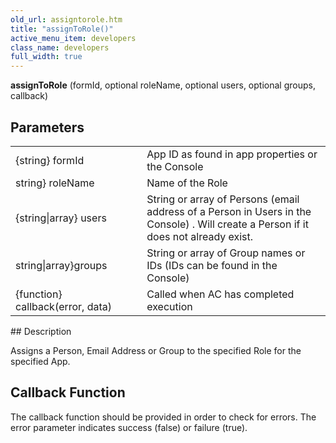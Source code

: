 ```yaml
---
old_url: assigntorole.htm
title: "assignToRole()"
active_menu_item: developers
class_name: developers
full_width: true
---
```



**assignToRole** (formId, optional roleName, optional users, optional groups, callback)

## Parameters

<table>
<tr>
<td width="228">
{string} formId

</td>
<td width="9">
</td>
<td width="643">
App ID as found in app properties or the Console

</td>
</tr>
<tr>
<td width="228">
string} roleName

</td>
<td width="9">
</td>
<td width="643">
Name of the Role

</td>
</tr>
<tr>
<td width="228">
{string|array} users

</td>
<td width="9">
</td>
<td width="643">
String or array of Persons (email address of a Person in Users in the Console) . Will create a Person if it does not already exist.

</td>
</tr>
<tr>
<td width="228">
string|array}groups

</td>
<td width="9">
</td>
<td width="643">
String or array of Group names or IDs (IDs can be found in the Console)

</td>
</tr>
<tr>
<td width="228">
{function} callback(error, data)

</td>
<td width="9">
</td>
<td width="643">
Called when AC has completed execution

</td>
</tr>
</table>
## Description

Assigns a Person, Email Address or Group to the specified Role for the specified App.

## Callback Function

The callback function should be provided in order to check for errors. The error parameter indicates success (false) or failure (true).

